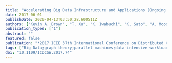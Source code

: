 ```yaml
---
title: "Accelerating Big Data Infrastructure and Applications (Ongoing Collaboration)"
date: 2017-06-01
publishDate: 2020-04-13T03:50:28.600511Z
authors: ["Kevin A. Brown", "T. Xu", "K. Iwabuchi", "K. Sato", "A. Moody", "K. Mohror", "N. Jain", "A. Bhatele", "M. Schulz", "R. Pearce", "M. Gokhale", "S. Matsuoka"]
publication_types: ["1"]
abstract: ""
featured: false
publication: "*2017 IEEE 37th International Conference on Distributed Computing Systems Workshops (ICDCSW)*"
tags: ["Big Data;graph theory;parallel machines;data-intensive workloads;PC;graph processing;graph store;performance measurement;I/O modeling;burst buffers;I/O"]
doi: "10.1109/ICDCSW.2017.74"
---
```


